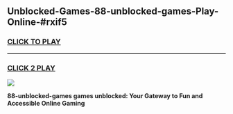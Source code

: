 
## Unblocked-Games-88-unblocked-games-Play-Online-#rxif5
<h3>
<a href="https://premium.freeplayer.one?title=88-unblocked-games&ref=27F">CLICK TO PLAY</a></h3>
<hr>

<h3>
<a href="https://premium.freeplayer.one?title=88-unblocked-games&ref=27F">CLICK 2 PLAY</a>
  
</h3>

<a href="https://premium.freeplayer.one?title=88-unblocked-games&ref=27F"><img src="https://clearcache.store/games.png"></a>


**88-unblocked-games games unblocked: Your Gateway to Fun and Accessible Online Gaming**
